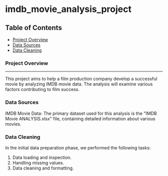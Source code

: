 # imdb_movie_analysis_project

## Table of Contents

- [Project Overview](#project-overview)
- [Data Sources](#data-sources)
- [Data Cleaning](#Data-Cleaning)


### Project Overview
---
This project aims to help a film production company develop a successful movie by analyzing IMDB movie data. The analysis will examine various factors contributing to film success.


### Data Sources

IMDB Movie Data: The primary dataset used for this analysis is the "IMDB Movie ANALYSIS.xlsx" file, containing detailed information about various movies. 


### Data Cleaning

In the initial data preparation phase, we performed the following tasks:
1. Data loading and inspection.
2. Handling missing values.
3. Data cleaning and formatting.
